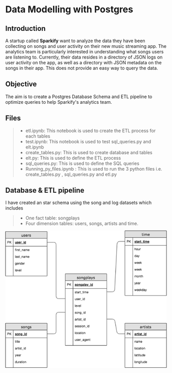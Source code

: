 # Data Modelling with Postgres

## Introduction

A startup called **Sparkify** want to analyze the data they have been collecting on songs and user activity on their new music streaming app. The analytics team is particularly interested in understanding what songs users are listening to. Currently, their data resides in a directory of JSON logs on user activity on the app, as well as a directory with JSON metadata on the songs in their app. This does not provide an easy way to query the data.

## Objective

The aim is to create a Postgres Database Schema and ETL pipeline to optimize queries to help Sparkify's analytics team.

## Files

> - etl.ipynb: This notebook is used to create the ETL process for each tables
> - test.ipynb: This notebook is used to test sql_queries.py and elt.ipynb
> - create_tables.py: This is used to create database and tables
> - elt.py: This is used to define the ETL process
> - sql_queries.py: This is used to define the SQL queries
> - Running_py_files.ipynb : This is used to run the 3 python files i.e. create_tables.py , sql_queries.py and etl.py


## Database & ETL pipeline

I have created an star schema using the song and log datasets which includes
> - One fact table: songplays
> - Four dimension tables: users, songs, artists and time.

![Star Schema](Star_Schema.png)





